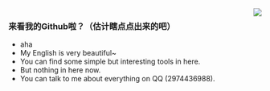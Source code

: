 <img align="right" src="https://github-readme-stats.vercel.app/api?username=ConMiko&show_icons=true&icon_color=CE1D2D&text_color=718096&bg_color=ffffff&hide_title=true" />

### 来看我的Github啦？（估计瞎点点出来的吧）

- aha
- My English is very beautiful~
- You can find some simple but interesting tools in here.
- But nothing in here now.
- You can talk to me about everything on QQ (2974436988).
